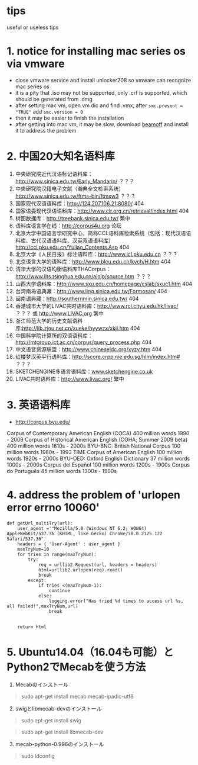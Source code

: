 # tips
useful or useless tips
# 1. notice for installing mac series os via vmware #
- close vmware service and install unlocker208 so vmware can recognize mac series os
- it is a pity that .iso may not be supported, only .crf is supported, which should be generated from .dmg
- after setting mac vm, open vm dic and find .vmx, after `smc.present = "TRUE"` add `smc.version = 0`
- then it may be easier to finish the installation
- after getting into mac vm, it may be slow, download [beamoff](http://files.cnblogs.com/files/yipu/beamoff.zip) and install it to address the problem

# 2. 中国20大知名语料库 #
1. 中央研究院近代汉语标记语料库：http://www.sinica.edu.tw/Early_Mandarin/ ？？？
2. 中央研究院汉籍电子文献（瀚典全文检索系统）http://www.sinica.edu.tw/ftms-bin/ftmsw3 ？？？
3. 国家现代汉语语料库：http://124.207.106.21:8080/ 404
4. 国家语委现代汉语语料库：http://www.clr.org.cn/retrieval/index.html 404
5. 树图数据库：http://treebank.sinica.edu.tw/ 繁中
6. 语料库语言学在线：http://corpus4u.org 论坛
7. 北京大学中国语言学研究中心，简称CCL语料库检索系统（包括：现代汉语语料库、古代汉语语料库、汉英双语语料库）http://ccl.pku.edu.cn/Yuliao_Contents.Asp 404
8. 北京大学《人民日报》标注语料库：http://www.icl.pku.edu.cn ？？？
9. 北京语言大学的语料库：http://www.blcu.edu.cn/kych/H.htm 404
10. 清华大学的汉语均衡语料库THACorpus：http://www.lits.tsinghua.edu.cn/ainlp/source.htm ？？？
11. 山西大学语料库：http://www.sxu.edu.cn/homepage/cslab/sxuc1.htm 404
12. 台湾南岛语典藏：http://www.ling.sinica.edu.tw/Formosan/ 404
13. 闽南语典藏：http://southernmin.sinica.edu.tw/ 404
14. 香港城市大学的LIVAC共时语料库：http://www.rcl.cityu.edu.hk/livac/ ？？？ 或 http://www.LIVAC.org 繁中
15. 浙江师范大学的历史文献语料库:http://lib.zjnu.net.cn/xueke/hyywzx/xkjj.htm 404
16. 中国科学院计算所的双语语料库：http://mtgroup.ict.ac.cn/corpus/query_process.php 404
17. 中文语言资源联盟：http://www.chineseldc.org/xyzy.htm 404
18. 红楼梦汉英平行语料库：http://score.crpp.nie.edu.sg/hlm/index.htm# ？？？
19. SKETCHENGINE多语言语料库：www.sketchengine.co.uk
20. LIVAC共时语料库：http://www.livac.org/ 繁中

# 3. 英语语料库 #
- http://corpus.byu.edu/

Corpus of Contemporary American English (COCA)	400 million words	1990 - 2009
Corpus of Historical American English (COHA; Summer 2009 beta)	400 million words	1810s - 2000s
BYU-BNC: British National Corpus	100 million words	1980s - 1993
TIME Corpus of American English	100 million words	1920s - 2000s
BYU-OED: Oxford English Dictionary	37 million words	1000s - 2000s
Corpus del Español	100 million words	1200s - 1900s
Corpus do Português	45 million words	1300s - 1900s

# 4. address the problem of 'urlopen error errno 10060' #
    def getUrl_multiTry(url):  
        user_agent ='"Mozilla/5.0 (Windows NT 6.2; WOW64) AppleWebKit/537.36 (KHTML, like Gecko) Chrome/38.0.2125.122 Safari/537.36"'  
        headers = { 'User-Agent' : user_agent }  
        maxTryNum=10  
        for tries in range(maxTryNum):  
            try:  
                req = urllib2.Request(url, headers = headers)   
                html=urllib2.urlopen(req).read()  
                break  
            except:  
                if tries <(maxTryNum-1):  
                    continue  
                else:  
                    logging.error("Has tried %d times to access url %s, all failed!",maxTryNum,url)  
                    break  


        return html  

# 5. Ubuntu14.04（16.04も可能）とPython2でMecabを使う方法 #
1. Mecabのインストール

> sudo apt-get install mecab mecab-ipadic-utf8
2. swigとlibmecab-devのインストール

> sudo apt-get install swig

> sudo apt-get install libmecab-dev
3. mecab-python-0.996のインストール

> sudo ldconfig
